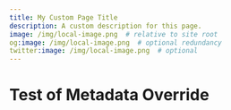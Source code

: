 ```yaml
---
title: My Custom Page Title
description: A custom description for this page.
image: /img/local-image.png  # relative to site root
og:image: /img/local-image.png  # optional redundancy
twitter:image: /img/local-image.png  # optional
---
```


# Test of Metadata Override
